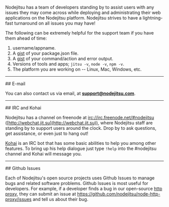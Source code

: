 Nodejitsu has a team of developers standing by to assist users with any issues they may come across while deploying and administrating their web applications on the Nodejitsu platform. Nodejitsu strives to have a lightning-fast turnaround on all issues you may have!

The following can be extremely helpful for the support team if you have them ahead of time:

1. username/appname.
2. A [gist](https://gist.github.com/) of your package.json file.
3. A [gist](https://gist.github.com/) of your command/action and error output.
4. Versions of tools and apps; `jitsu -v`, `node -v`, `npm -v`.
5. The platform you are working on -- Linux, Mac, Windows, etc.

<hr>
## E-mail

You can also contact us via email, at **[support@nodejitsu.com](email:support@nodejitsu.com)**.

<hr>
## IRC and Kohai

Nodejitsu has a channel on freenode at <a href="irc://irc.freenode.net/#nodejitsu">irc://irc.freenode.net/#nodejitsu</a>
([http://webchat.jit.su](http://webchat.jit.su)), where Nodejitsu staff are standing by to support users around the clock. Drop by to ask questions, get assistance, or even just to hang out!

[Kohai](https://github.com/nodejitsu/kohai) is an IRC bot that has some basic abilities
to help you among other features. To bring up his help dialogue just type `!help` into
the #nodejitsu channel and Kohai will message you.

<hr>
## Github Issues

Each of Nodejitsu's open source projects uses Github Issues to manage bugs and related software problems. Github Issues is most useful for developers. For example, if a developer finds a bug in our open-source [http proxy](https://github.com/nodejitsu/node-http-proxy), they can submit an issue at <https://github.com/nodejitsu/node-http-proxy/issues> and tell us about their bug.

[meta:title]: <> (Need Support?)